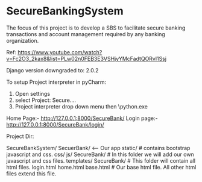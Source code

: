 # SecureBankingSystem
The focus of this project is to develop a SBS to facilitate secure banking transactions and account  management  required  by  any  banking  organization.

Ref: https://www.youtube.com/watch?v=Fc2O3_2kax8&list=PLw02n0FEB3E3VSHjyYMcFadtQORvl1Ssj

Django version downgraded to: 2.0.2

To setup Project interpreter in pyCharm:
1. Open settings 
2. select Project: Secure....
3. Project interpreter drop down menu then \python.exe

Home Page:- http://127.0.0.1:8000/SecureBank/
Login page:- http://127.0.0.1:8000/SecureBank/login/

Project Dir:

SecureBankSystem/
	SecuerBank/  <-- Our app
		static/		# contains bootstrap javascript and css.
			css/
			js/
			SecureBank/		# In this folder we will add our own javascript and css files.
		templates/
			SecureBank/ 	# This folder will contain all html files.
				login.html 
				home.html
			base.html		# Our base html file. All other html files extend this file.
